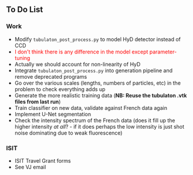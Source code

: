 ## To Do List

### Work

* Modify `tubulaton_post_process.py` to model HyD detector instead of CCD
 * <span style="color: red;"> I don't think there is any difference in the model except parameter-tuning </span>
 * Actually we should account for non-linearity of HyD
* Integrate `tubulaton_post_process.py` into generation pipeline and remove deprecated programs
* Go over the various scales (lengths, numbers of particles, etc) in the problem to check everything adds up
* Generate the more realistic training data (**NB: Reuse the tubulaton .vtk files from last run**)
* Train classifier on new data, validate against French data again
* Implement U-Net segmentation
* Check the intensity spectrum of the French data (does it fill up the higher intensity *at all*? - if it does perhaps the low intensity is just shot noise dominating due to weak fluorescence)

### ISIT

* ISIT Travel Grant forms
* See VJ email